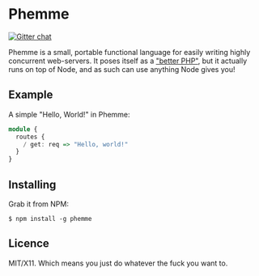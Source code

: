 # Phemme

[![Gitter chat](https://badges.gitter.im/robotlolita/phemme.png)](https://gitter.im/robotlolita/phemme)

Phemme is a small, portable functional language for easily writing highly
concurrent web-servers. It poses itself as a
["better PHP"](http://www.pltgames.com/competition/2013/5), but it actually
runs on top of Node, and as such can use anything Node gives you!


## Example

A simple "Hello, World!" in Phemme:

```hs
module {
  routes {
    / get: req => "Hello, world!"
  }
}
```


## Installing

Grab it from NPM:

    $ npm install -g phemme
    

## Licence

MIT/X11. Which means you just do whatever the fuck you want to.
